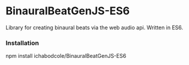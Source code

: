 BinauralBeatGenJS-ES6
==========

Library for creating binaural beats via the web audio api. Written in ES6.

### Installation
npm install ichabodcole/BinauralBeatGenJS-ES6
